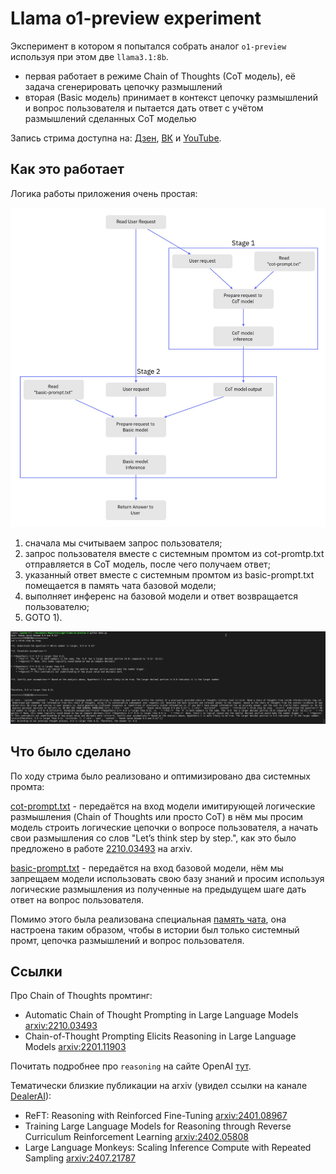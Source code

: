 # Llama o1-preview experiment

Эксперимент в котором я попытался собрать аналог `o1-preview` используя при этом две `llama3.1:8b`.

- первая работает в режиме Chain of Thoughts (CoT модель), её задача сгенерировать цепочку размышлений
- вторая (Basic модель) принимает в контекст цепочку размышлений и вопрос пользователя и пытается дать ответ с учётом
  размышлений сделанных CoT моделью

Запись стрима доступна на:
[Дзен](https://dzen.ru/video/watch/66e63069d60c1010815386ad),
[ВК](https://vk.com/evilfreelancer?z=video-216892577_456239091%2Fvideos-216892577%2Fpl_-216892577_-2) и
[YouTube](https://www.youtube.com/watch?v=0upnhlTVB4w).

## Как это работает

Логика работы приложения очень простая:

![Схема приложения](./assets/example.jpg)

1) сначала мы считываем запрос пользователя;
2) запрос пользователя вместе с системным промтом из cot-promtp.txt отправляется в CoT модель, после чего получаем
   ответ;
3) указанный ответ вместе с системным промтом из basic-prompt.txt помещается в память чата базовой модели;
4) выполняет инференс на базовой модели и ответ возвращается пользователю;
5) GOTO 1).

![Пример работы](./assets/thinking.png)

## Что было сделано

По ходу стрима было реализовано и оптимизировано два системных промта:

[cot-prompt.txt](https://github.com/EvilFreelancer/llama-o1-preview/blob/main/cot-prompt.txt) - передаётся на вход
модели имитирующей логические размышления (Chain of Thoughts или просто CoT) в нём мы просим модель
строить логические цепочки о вопросе пользователя, а начать свои размышления со слов "Let’s think step by step.", как
это было предложено в работе [2210.03493](https://arxiv.org/abs/2210.03493) на arxiv.

[basic-prompt.txt](https://github.com/EvilFreelancer/llama-o1-preview/blob/main/basic-prompt.txt) - передаётся на вход
базовой модели, нём мы запрещаем модели использовать свою базу знаний и просим используя логические размышления из
полученные на предыдущем шаге дать ответ на вопрос пользователя.

Помимо этого была реализована
специальная [память чата](https://github.com/EvilFreelancer/llama-o1-preview/blob/main/chat_history.py), она настроена
таким образом, чтобы в истории был только системный промт, цепочка размышлений и вопрос пользователя.

## Ссылки

Про Chain of Thoughts промтинг:

- Automatic Chain of Thought Prompting in Large Language Models [arxiv:2210.03493](https://arxiv.org/abs/2210.03493)
- Chain-of-Thought Prompting Elicits Reasoning in Large Language
  Models [arxiv:2201.11903](https://arxiv.org/abs/2201.11903)

Почитать подробнее про `reasoning` на сайте
OpenAI [тут](https://platform.openai.com/docs/guides/reasoning?reasoning-prompt-examples=research).

Тематически близкие публикации на arxiv (увидел ссылки на канале [DealerAI](https://t.me/dealerAI)):

- ReFT: Reasoning with Reinforced Fine-Tuning [arxiv:2401.08967](https://arxiv.org/abs/2401.08967)
- Training Large Language Models for Reasoning through Reverse Curriculum Reinforcement Learning [arxiv:2402.05808](https://arxiv.org/abs/2402.05808)
- Large Language Monkeys: Scaling Inference Compute with Repeated Sampling [arxiv:2407.21787](https://arxiv.org/abs/2407.21787)
